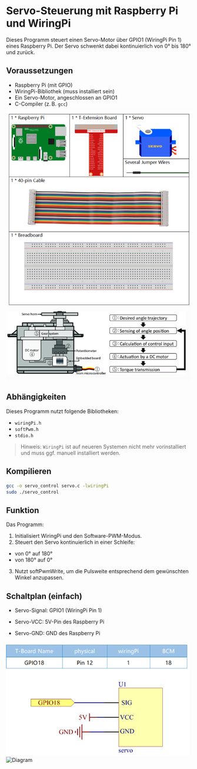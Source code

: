# Servo-Steuerung mit Raspberry Pi und WiringPi

Dieses Programm steuert einen Servo-Motor über GPIO1 (WiringPi Pin 1) eines Raspberry Pi. Der Servo schwenkt dabei kontinuierlich von 0° bis 180° und zurück.

## Voraussetzungen

- Raspberry Pi (mit GPIO)
- WiringPi-Bibliothek (muss installiert sein)
- Ein Servo-Motor, angeschlossen an GPIO1
- C-Compiler (z. B. `gcc`)

![Diagram](https://raw.githubusercontent.com/CodeByHusen/Embedded-Systems-/main/Projects%20in%20C/Servo/pictures/Komponenten.png)
![Diagram](https://raw.githubusercontent.com/CodeByHusen/Embedded-Systems-/main/Projects%20in%20C/Servo/pictures/Servo.png)


## Abhängigkeiten

Dieses Programm nutzt folgende Bibliotheken:

- `wiringPi.h`
- `softPwm.h`
- `stdio.h`

> Hinweis: `WiringPi` ist auf neueren Systemen nicht mehr vorinstalliert und muss ggf. manuell installiert werden.

## Kompilieren

```bash
gcc -o servo_control servo.c -lwiringPi
sudo ./servo_control
```

## Funktion
Das Programm:
1. Initialisiert WiringPi und den Software-PWM-Modus.
2. Steuert den Servo kontinuierlich in einer Schleife:
- von 0° auf 180°
- von 180° auf 0°
3. Nutzt softPwmWrite, um die Pulsweite entsprechend dem gewünschten Winkel anzupassen.

## Schaltplan (einfach)
- Servo-Signal: GPIO1 (WiringPi Pin 1)

- Servo-VCC: 5V-Pin des Raspberry Pi

- Servo-GND: GND des Raspberry Pi

![Diagram](https://raw.githubusercontent.com/CodeByHusen/Embedded-Systems-/main/Projects%20in%20C/Servo/pictures/Schematische%20Darstellung.png)
![Diagram](https://raw.githubusercontent.com/CodeByHusen/Embedded-Systems-/main/Projects%20in%20C/Servo/pictures/Schematische%20Schaltung.png)
